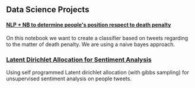## Data Science Projects

#### [NLP + NB to determine people's position respect to death penalty](https://chriss1245.github.io/death_penalty_nlp/)
On this notebook we want to create a classifier based on tweets regarding to the matter of death penalty. We are using a naive bayes approach.

### [Latent Dirichlet Allocation for Sentiment Analysis](https://chriss1245.github.io/latent_dirichlet_allocation-case-study/)
Using self programmed Latent dirichlet allocation (with gibbs sampling) for unsupervised sentiment analysis on people tweets.

